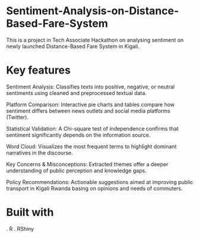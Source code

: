 # Sentiment-Analysis-on-Distance-Based-Fare-System
This is a project in Tech Associate Hackathon on analysing sentiment on newly launched Distance-Based Fare System in Kigali. 
# Key features
Sentiment Analysis: Classifies texts into positive, negative, or neutral sentiments using cleaned and preprocessed textual data.

Platform Comparison: Interactive pie charts and tables compare how sentiment differs between news outlets and social media platforms (Twitter).

Statistical Validation: A Chi-square test of independence confirms that sentiment significantly depends on the information source.

Word Cloud: Visualizes the most frequent terms to highlight dominant narratives in the discourse.

Key Concerns & Misconceptions: Extracted themes offer a deeper understanding of public perception and knowledge gaps.

Policy Recommendations: Actionable suggestions aimed at improving public transport in Kigali Rwanda basing on opinions and needs of commuters.
# Built with
. R
. RShiny
